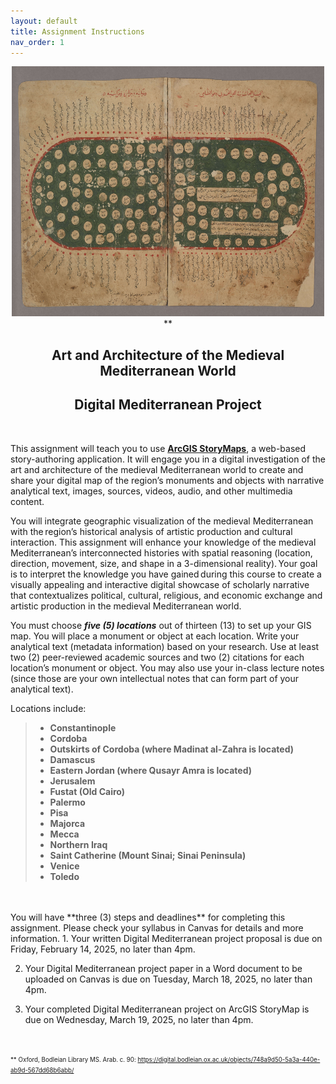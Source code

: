 ```yaml
---
layout: default
title: Assignment Instructions
nav_order: 1
---
```

<center>
<img src="https://raw.githubusercontent.com/nulib-ds/NU-ARTHIST329/refs/heads/main/content/img/map1.jpg" alt="Map 1" width="500" height="400"> **
<h2>Art and Architecture of the Medieval Mediterranean World</h2>
<h2>Digital Mediterranean Project</h2>
</center>
<br>

This assignment will teach you to use **[ArcGIS StoryMaps](https://www.esri.com/en-us/arcgis/products/arcgis-storymaps/overview)**, a web-based story-authoring application. It will engage you in a digital investigation of the art and architecture of the medieval Mediterranean world to create and share your digital map of the region’s monuments and objects with narrative analytical text, images, sources, videos, audio, and other multimedia content.  

You will integrate geographic visualization of the medieval Mediterranean with the region’s historical analysis of artistic production and cultural interaction. This assignment will enhance your knowledge of the medieval Mediterranean’s interconnected histories with spatial reasoning (location, direction, movement, size, and shape in a 3-dimensional reality). Your goal is to interpret the knowledge you have gained during this course to create a visually appealing and interactive digital showcase of scholarly narrative that contextualizes political, cultural, religious, and economic exchange and artistic production in the medieval Mediterranean world. 

You must choose ***five (5) locations*** out of thirteen (13) to set up your GIS map. You will place a monument or object at each location. Write your analytical text (metadata information) based on your research. Use at least two (2) peer-reviewed academic sources and two (2) citations for each location’s monument or object. You may also use your in-class lecture notes (since those are your own intellectual notes that can form part of your analytical text).

Locations include: 
> - **Constantinople**
> - **Cordoba**
> - **Outskirts of Cordoba (where Madinat al-Zahra is located)**
> - **Damascus**
> - **Eastern Jordan (where Qusayr Amra is located)**
> - **Jerusalem**
> - **Fustat (Old Cairo)**
> - **Palermo**
> - **Pisa**
> - **Majorca**
> - **Mecca**
> - **Northern Iraq**
> - **Saint Catherine (Mount Sinai; Sinai Peninsula)**
> - **Venice**
> - **Toledo**
<br>

<br>
You will have **three (3) steps and deadlines** for completing this assignment. Please check your syllabus in Canvas for details and more information.
1. Your written Digital Mediterranean project proposal is due on Friday, February 14, 2025, no later than 4pm.  

2. Your Digital Mediterranean project paper in a Word document to be uploaded on Canvas is due on Tuesday, March 18, 2025, no later than 4pm. 

3. Your completed Digital Mediterranean project on ArcGIS StoryMap is due on Wednesday, March 19, 2025, no later than 4pm. 
<br>

<p><small><small>** Oxford, Bodleian Library MS. Arab. c. 90: <a href="https://digital.bodleian.ox.ac.uk/objects/748a9d50-5a3a-440e-ab9d-567dd68b6abb/">https://digital.bodleian.ox.ac.uk/objects/748a9d50-5a3a-440e-ab9d-567dd68b6abb/</a></small></small></p>
